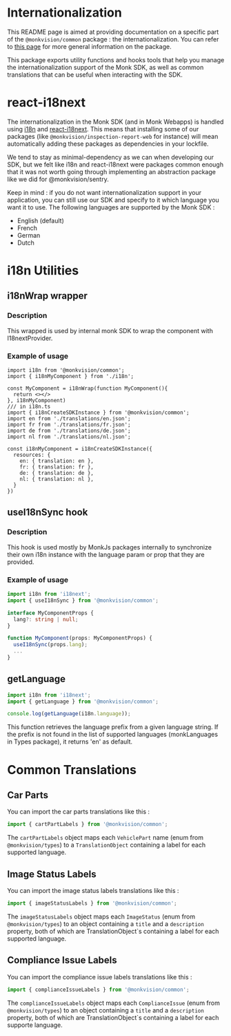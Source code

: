 # Internationalization
This README page is aimed at providing documentation on a specific part of the `@monkvision/common` package : the
internationalization. You can refer to [this page](README.md) for more general information on the package.

This package exports utility functions and hooks tools that help you manage the internationalization support of the Monk
SDK, as well as common translations that can be useful when interacting with the SDK.

# react-i18next
The internationalization in the Monk SDK (and in Monk Webapps) is handled using [i18n](https://www.i18next.com/) and
[react-i18next](https://react.i18next.com/). This means that installing some of our packages (like
`@monkvision/inspection-report-web` for instance) will mean automatically adding these packages as dependencies in your
lockfile.

We tend to stay as minimal-dependency as we can when developing our SDK, but we felt like i18n and react-i18next were
packages common enough that it was not worth going through implementing an abstraction package like we did for
@monkvision/sentry.

Keep in mind : if you do not want internationalization support in your application, you can still use our SDK and
specify to it which language you want it to use. The following languages are supported by the Monk SDK :

- English (default)
- French
- German
- Dutch

# i18n Utilities
## i18nWrap wrapper
### Description
This wrapped is used by internal monk SDK to wrap the component with I18nextProvider.

### Example of usage

```tsx
import i18n from '@monkvision/common';
import { i18nMyComponent } from './i18n';

const MyComponent = i18nWrap(function MyComponent(){
  return <></>
}, i18nMyComponent)
/// in i18n.ts
import { i18nCreateSDKInstance } from '@monkvision/common';
import en from './translations/en.json';
import fr from './translations/fr.json';
import de from './translations/de.json';
import nl from './translations/nl.json';

const i18nMyComponent = i18nCreateSDKInstance({
  resources: {
    en: { translation: en },
    fr: { translation: fr },
    de: { translation: de },
    nl: { translation: nl },
  }
})
```

## useI18nSync hook
### Description
This hook is used mostly by MonkJs packages internally to synchronize their own i18n instance with the language param
or prop that they are provided.

### Example of usage

```ts
import i18n from 'i18next';
import { useI18nSync } from '@monkvision/common';

interface MyComponentProps {
  lang?: string | null;
}

function MyComponent(props: MyComponentProps) {
  useI18nSync(props.lang);
  ...
}
```

## getLanguage
```ts
import i18n from 'i18next';
import { getLanguage } from '@monkvision/common';

console.log(getLanguage(i18n.language));
```
This function retrieves the language prefix from a given language string.
If the prefix is not found in the list of supported languages (monkLanguages in Types package), it returns 'en' as default.

# Common Translations
## Car Parts
You can import the car parts translations like this :

```typescript
import { cartPartLabels } from '@monkvision/common';
```

The `cartPartLabels` object maps each `VehiclePart` name (enum from `@monkvision/types`) to a `TranslationObject`
containing a label for each supported language.

## Image Status Labels
You can import the image status labels translations like this :

```typescript
import { imageStatusLabels } from '@monkvision/common';
```

The `imageStatusLabels` object maps each `ImageStatus` (enum from `@monkvision/types`) to an object containing a `title`
and a `description` property, both of which are TranslationObject`s containing a label for each supported language.


## Compliance Issue Labels
You can import the compliance issue labels translations like this :

```typescript
import { complianceIssueLabels } from '@monkvision/common';
```

The `complianceIssueLabels` object maps each `ComplianceIssue` (enum from `@monkvision/types`) to an object containing a
`title` and a `description` property, both of which are TranslationObject`s containing a label for each supporte
language.
